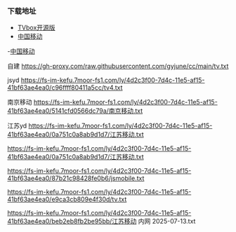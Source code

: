 ###  下载地址
 - [TVbox开源版](https://wws.lanzouv.com/b03j4ul#999)
- [中国移动](https://gh-proxy.com/raw.githubusercontent.com/gyjune/cc/main/zgyd.txt#999)


 -[中国移动](https://gh-proxy.com/raw.githubusercontent.com/gyjune/cc/main/zgyd.txt)

自建 https://gh-proxy.com/raw.githubusercontent.com/gyjune/cc/main/tv.txt

jsyd  https://fs-im-kefu.7moor-fs1.com/ly/4d2c3f00-7d4c-11e5-af15-41bf63ae4ea0/c96ffff80411a5cc/tv4.txt

南京移动  https://fs-im-kefu.7moor-fs1.com/ly/4d2c3f00-7d4c-11e5-af15-41bf63ae4ea0/5141cfd0566dc79a/南京移动.txt


江苏yd   https://fs-im-kefu.7moor-fs1.com/ly/4d2c3f00-7d4c-11e5-af15-41bf63ae4ea0/0a751c0a8ab9d1d7/江苏移动.txt

https://fs-im-kefu.7moor-fs1.com/ly/4d2c3f00-7d4c-11e5-af15-41bf63ae4ea0/0a751c0a8ab9d1d7/江苏移动.txt


https://fs-im-kefu.7moor-fs1.com/ly/4d2c3f00-7d4c-11e5-af15-41bf63ae4ea0/87b21c98428fe0b6/jsmobile.txt

https://fs-im-kefu.7moor-fs1.com/ly/4d2c3f00-7d4c-11e5-af15-41bf63ae4ea0/e9ca3cb809e4f30d/tv.txt

https://fs-im-kefu.7moor-fs1.com/ly/4d2c3f00-7d4c-11e5-af15-41bf63ae4ea0/beb2eb8fb2be95bb/江苏移动 内网 2025-07-13.txt
